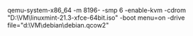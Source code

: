 qemu-system-x86_64 -m 8196- -smp 6 -enable-kvm -cdrom "D:\VM\linuxmint-21.3-xfce-64bit.iso" -boot menu=on -drive file="d:\VM\debian\debian.qcow2"
